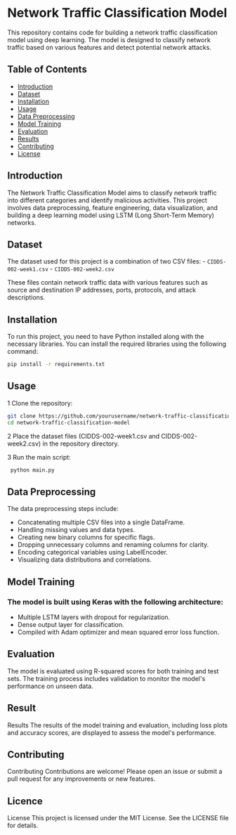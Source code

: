 # Network Traffic Classification Model

This repository contains code for building a network traffic
classification model using deep learning. The model is designed to
classify network traffic based on various features and detect potential
network attacks.

## Table of Contents

-   [Introduction](#introduction)
-   [Dataset](#dataset)
-   [Installation](#installation)
-   [Usage](#usage)
-   [Data Preprocessing](#data-preprocessing)
-   [Model Training](#model-training)
-   [Evaluation](#evaluation)
-   [Results](#results)
-   [Contributing](#contributing)
-   [License](#license)

## Introduction

The Network Traffic Classification Model aims to classify network
traffic into different categories and identify malicious activities.
This project involves data preprocessing, feature engineering, data
visualization, and building a deep learning model using LSTM (Long
Short-Term Memory) networks.

## Dataset

The dataset used for this project is a combination of two CSV files: -
`CIDDS-002-week1.csv` - `CIDDS-002-week2.csv`

These files contain network traffic data with various features such as
source and destination IP addresses, ports, protocols, and attack
descriptions.

## Installation

To run this project, you need to have Python installed along with the
necessary libraries. You can install the required libraries using the
following command:

```bash 
pip install -r requirements.txt 
```

## Usage 

1 Clone the repository:


```bash
git clone https://github.com/yourusername/network-traffic-classification-model.git
cd network-traffic-classification-model 
```

2 Place the dataset files
(CIDDS-002-week1.csv and CIDDS-002-week2.csv) in the repository
directory.

3 Run the main script:

```bash
 python main.py
 ``` 

## Data Preprocessing 
The data preprocessing steps include:

- Concatenating multiple CSV files into a single DataFrame. 
- Handling missing values and data types. 
- Creating new binary columns for specific flags. 
- Dropping unnecessary columns and renaming columns for clarity.
- Encoding categorical variables using LabelEncoder. 
- Visualizing data distributions and correlations. 

## Model Training 

### The model is built using Keras with the following architecture:

- Multiple LSTM layers with dropout for regularization. 
- Dense output layer for classification. 
- Compiled with Adam optimizer and mean squared error loss function. 

## Evaluation 

The model is evaluated using R-squared scores
for both training and test sets. The training process includes
validation to monitor the model's performance on unseen data.

## Result
Results The results of the model training and evaluation, including loss
plots and accuracy scores, are displayed to assess the model's
performance.

## Contributing
Contributing Contributions are welcome! Please open an issue or submit a
pull request for any improvements or new features.


## Licence
License This project is licensed under the MIT License. See the LICENSE
file for details.

